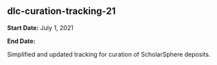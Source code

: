## dlc-curation-tracking-21

**Start Date:** July 1, 2021

**End Date:**

Simplified and updated tracking for curation of ScholarSphere deposits.
